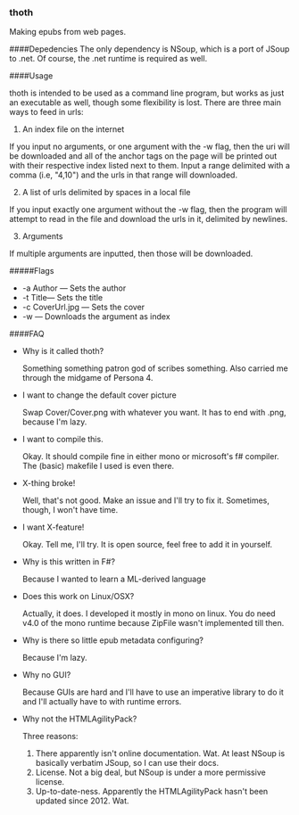 ### thoth
Making epubs from web pages.

####Depedencies
The only dependency is NSoup, which is a port of JSoup to .net. Of course, the .net runtime is required as well.

####Usage

thoth is intended to be used as a command line program, but works as just an executable as well, though some flexibility is lost. There are three main ways to feed in urls:

1. An index file on the internet

  If you input no arguments, or one argument with the -w flag, then the uri will be downloaded and all of the anchor tags on the page will be printed out with their respective index listed next to them. Input a range delimited with a comma (i.e, "4,10") and the urls in that range will downloaded.
  
2. A list of urls delimited by spaces in a local file

  If you input exactly one argument without the -w flag, then the program will attempt to read in the file and download the urls in it, delimited by newlines.

3. Arguments

  If multiple arguments are inputted, then those will be downloaded. 
  
#####Flags

* -a Author — Sets the author
* -t Title— Sets the title
* -c CoverUrl.jpg — Sets the cover
* -w — Downloads the argument as index

####FAQ

* Why is it called thoth?

    Something something patron god of scribes something. Also carried me through the midgame of Persona 4. 

* I want to change the default cover picture

    Swap Cover/Cover.png with whatever you want. It has to end with .png, because I'm lazy.

* I want to compile this.

  Okay. It should compile fine in either mono or microsoft's f# compiler. The (basic) makefile I used is even there.
  
* X-thing broke!

  Well, that's not good. Make an issue and I'll try to fix it. Sometimes, though, I won't have time.

* I want X-feature!
  
  Okay. Tell me, I'll try. It is open source, feel free to add it in yourself.
  
* Why is this written in F#?
  
  Because I wanted to learn a ML-derived language

* Does this work on Linux/OSX?

  Actually, it does. I developed it mostly in mono on linux. You do need v4.0 of the mono runtime because ZipFile wasn't implemented till then.
  
* Why is there so little epub metadata configuring?

  Because I'm lazy.
  
* Why no GUI?

  Because GUIs are hard and I'll have to use an imperative library to do it and I'll actually have to with runtime errors.
  
* Why not the HTMLAgilityPack?

  Three reasons:
    1. There apparently isn't online documentation. Wat. At least NSoup is basically verbatim JSoup, so I can use their docs.
    2. License. Not a big deal, but NSoup is under a more permissive license.
    3. Up-to-date-ness. Apparently the HTMLAgilityPack hasn't been updated since 2012. Wat.
    






